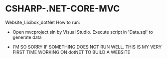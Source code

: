 # CSHARP-.NET-CORE-MVC
Website_Lixibox_dotNet
How to run: 
- Open mvcproject.sln by Visual Studio. Execute script in 'Data.sql' to generate data

- I'M SO SORRY IF SOMETHING DOES NOT RUN WELL. THIS IS MY VERY FIRST TIME WORKING ON dotNET TO BUILD A WEBSITE
